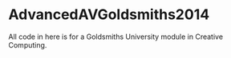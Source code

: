 AdvancedAVGoldsmiths2014
========================

All code in here is for a Goldsmiths University module in Creative Computing. 
